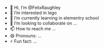 - 👋 Hi, I’m @FelixRaughley
- 👀 I’m interested in lego
- 🌱 I’m currently learning in elementry school
- 💞️ I’m looking to collaborate on ...
- 📫 How to reach me ...
- 😄 Pronouns: ...
- ⚡ Fun fact: ...

<!---
FelixRaughley/FelixRaughley is a ✨ special ✨ repository because its `README.md` (this file) appears on your GitHub profile.
You can click the Preview link to take a look at your changes.
--->
